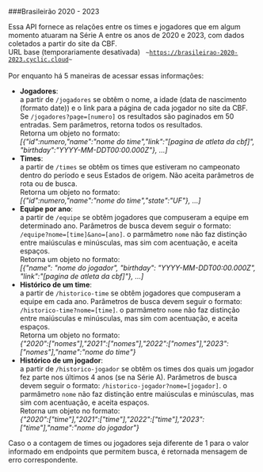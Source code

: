 #﻿##Brasileirão 2020 - 2023

Essa API fornece as relações entre os times e jogadores que em algum momento atuaram na Série A entre os anos de 2020 e 2023, com dados coletados a partir do site da CBF.
</br>
URL base (temporariamente desativada) <code> ~https://brasileirao-2020-2023.cyclic.cloud~ </code>   </br> 
Por enquanto há 5 maneiras de acessar essas informações:

<ul>
<li><b>Jogadores</b>:</br>
</tab> a partir de <code>/jogadores</code> se obtêm o nome, a idade (data de nascimento (formato date)) e o link para a página de cada jogador no site da CBF. Se <code>/jogadores?page=[numero]</code> os resultados são paginados em 50 entradas. Sem parâmetros, retorna todos os resultados. </br> Retorna um objeto no formato: </br>
</tab> <i>[{"id":numero,"name":"nome do time","link":"[pagina de atleta da cbf]", "birthday":"YYYY-MM-DDT00:00.000Z"}, ...]</i>
<li><b>Times</b>:</br>
</tab> a partir de <code>/times</code> se obtêm os times que estiveram no campeonato dentro do período e seus Estados de origem. Não aceita parâmetros de rota ou de busca.  </br>Retorna um objeto no formato: </br>
</tab> <i>[{"id":numero,"name":"nome do time","state":"UF"}, ...]</i>
<li><b>Equipe por ano</b>:</br>
</tab> a partir de <code>/equipe</code> se obtêm jogadores que compuseram a equipe em determinado ano. Parâmetros de busca devem seguir o formato: <code>/equipe?nome=[time]&ano=[ano]</code>. o parmâmetro <code>nome</code> não faz distinção entre maiúsculas e minúsculas, mas sim com acentuação, e aceita espaços.  </br>Retorna um objeto no formato: </br>
</tab> <i>[{"name": "nome do jogador", "birthday": "YYYY-MM-DDT00:00.000Z", "link":"[pagina de atleta da cbf]"}, ...]</i>
<li><b>Histórico de um time</b>:</br>
</tab> a partir de <code>/historico-time</code> se obtêm jogadores que compuseram a equipe em cada ano. Parâmetros de busca devem seguir o formato: <code>/historico-time?nome=[time]</code>. o parmâmetro <code>nome</code> não faz distinção entre maiúsculas e minúsculas, mas sim com acentuação, e aceita espaços.  </br>Retorna um objeto no formato: </br>
</tab> <i>{"2020":["nomes"],"2021":["nomes"],"2022":["nomes"],"2023":["nomes"],"name":"nome do time"}</i>
<li><b>Histórico de um jogador</b>:</br>
</tab> a partir de <code>/historico-jogador</code> se obtêm os times dos quais um jogador fez parte nos últimos 4 anos (se na Série A). Parâmetros de busca devem seguir o formato: <code>/historico-jogador?nome=[jogador]</code>. o parmâmetro <code>nome</code> não faz distinção entre maiúsculas e minúsculas, mas sim com acentuação, e aceita espaços.  </br>Retorna um objeto no formato: </br>
</tab> <i>{"2020":["time"],"2021":["time"],"2022":["time"],"2023":["time"],"name":"nome do jogador"}</i>
</ul>

Caso o a contagem de times ou jogadores seja diferente de 1 para o valor informado em endpoints que permitem busca, é retornada mensagem de erro correspondente.
